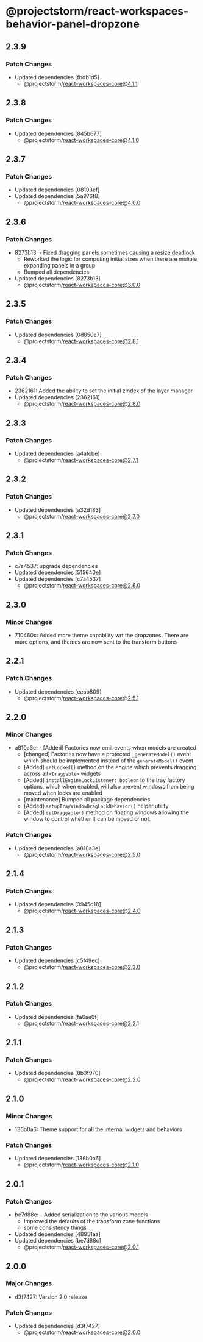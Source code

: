 # @projectstorm/react-workspaces-behavior-panel-dropzone

## 2.3.9

### Patch Changes

- Updated dependencies [fbdb1d5]
  - @projectstorm/react-workspaces-core@4.1.1

## 2.3.8

### Patch Changes

- Updated dependencies [845b677]
  - @projectstorm/react-workspaces-core@4.1.0

## 2.3.7

### Patch Changes

- Updated dependencies [08103ef]
- Updated dependencies [5a976f8]
  - @projectstorm/react-workspaces-core@4.0.0

## 2.3.6

### Patch Changes

- 8273b13: - Fixed dragging panels sometimes causing a resize deadlock
  - Reworked the logic for computing initial sizes when there are muliple expanding panels in a group
  - Bumped all dependencies
- Updated dependencies [8273b13]
  - @projectstorm/react-workspaces-core@3.0.0

## 2.3.5

### Patch Changes

- Updated dependencies [0d850e7]
  - @projectstorm/react-workspaces-core@2.8.1

## 2.3.4

### Patch Changes

- 2362161: Added the ability to set the initial zIndex of the layer manager
- Updated dependencies [2362161]
  - @projectstorm/react-workspaces-core@2.8.0

## 2.3.3

### Patch Changes

- Updated dependencies [a4afcbe]
  - @projectstorm/react-workspaces-core@2.7.1

## 2.3.2

### Patch Changes

- Updated dependencies [a32d183]
  - @projectstorm/react-workspaces-core@2.7.0

## 2.3.1

### Patch Changes

- c7a4537: upgrade dependencies
- Updated dependencies [515640e]
- Updated dependencies [c7a4537]
  - @projectstorm/react-workspaces-core@2.6.0

## 2.3.0

### Minor Changes

- 710460c: Added more theme capability wrt the dropzones. There are more options, and themes are now sent to the transform buttons

## 2.2.1

### Patch Changes

- Updated dependencies [eeab809]
  - @projectstorm/react-workspaces-core@2.5.1

## 2.2.0

### Minor Changes

- a810a3e: - [Added] Factories now emit events when models are created
  - [changed] Factories now have a protected `_generateModel()` event which should be implemented instead of the `generateModel()` event
  - [Added] `setLocked()` method on the engine which prevents dragging across all `<Draggable>` widgets
  - [Added] `installEngineLockListener: boolean` to the tray factory options, which when enabled, will also prevent windows from being moved when locks are enabled
  - [maintenance] Bumped all package dependencies
  - [Added] `setupTrayWindowDragLockBehavior()` helper utility
  - [Added] `setDraggable()` method on floating windows allowing the window to control whether it can be moved or not.

### Patch Changes

- Updated dependencies [a810a3e]
  - @projectstorm/react-workspaces-core@2.5.0

## 2.1.4

### Patch Changes

- Updated dependencies [3945d18]
  - @projectstorm/react-workspaces-core@2.4.0

## 2.1.3

### Patch Changes

- Updated dependencies [c5f49ec]
  - @projectstorm/react-workspaces-core@2.3.0

## 2.1.2

### Patch Changes

- Updated dependencies [fa6ae0f]
  - @projectstorm/react-workspaces-core@2.2.1

## 2.1.1

### Patch Changes

- Updated dependencies [8b3f970]
  - @projectstorm/react-workspaces-core@2.2.0

## 2.1.0

### Minor Changes

- 136b0a6: Theme support for all the internal widgets and behaviors

### Patch Changes

- Updated dependencies [136b0a6]
  - @projectstorm/react-workspaces-core@2.1.0

## 2.0.1

### Patch Changes

- be7d88c: - Added serialization to the various models
  - Improved the defaults of the transform zone functions
  - some consistency things
- Updated dependencies [48951aa]
- Updated dependencies [be7d88c]
  - @projectstorm/react-workspaces-core@2.0.1

## 2.0.0

### Major Changes

- d3f7427: Version 2.0 release

### Patch Changes

- Updated dependencies [d3f7427]
  - @projectstorm/react-workspaces-core@2.0.0
